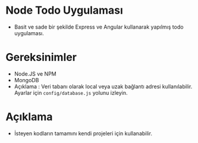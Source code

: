 # Node Todo Uygulaması

- Basit ve sade bir şekilde Express ve Angular kullanarak yapılmış todo uygulaması.

# Gereksinimler

- Node.JS ve NPM
- MongoDB 
- Açıklama : Veri tabanı olarak local veya uzak bağlantı adresi kullanılabilir. Ayarlar için `config/database.js` yolunu izleyin.

# Açıklama

- İsteyen kodların tamamını kendi projeleri için kullanabilir.